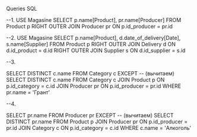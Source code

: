 Queries SQL

--1. USE Magasine SELECT p.name[Product], pr.name[Producer] FROM Product p RIGHT OUTER JOIN Producer pr ON p.id_producer = pr.id

--2. USE Magasine SELECT p.name[Product], d.date_of_delivery[Date], s.name[Supplier] FROM Product p RIGHT OUTER JOIN Delivery d ON d.id_product = d.id RIGHT OUTER JOIN Supplier s ON d.id_supplier = s.id

--3.

SELECT DISTINCT c.name FROM Category c EXCEPT -- (вычитаем) SELECT DISTINCT c.name FROM Category c JOIN Product p ON p.id_category = c.id JOIN Producer pr ON p.id_producer = pr.id WHERE pr.name = 'Грант'

--4.

SELECT pr.name FROM Producer pr EXCEPT -- (вычитаем) SELECT DISTINCT pr.name FROM Product p JOIN Producer pr ON p.id_producer = pr.id JOIN Category c ON p.id_category = c.id WHERE c.name = 'Алкоголь'
